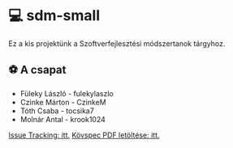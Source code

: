 # 💻 sdm-small

Ez a kis projektünk a Szoftverfejlesztési módszertanok tárgyhoz.

## ⚽ A csapat

 - Füleky László - fulekylaszlo
 - Czinke Márton - CzinkeM
 - Tóth Csaba - tocsika7
 - Molnár Antal - krook1024

[Issue Tracking: itt.](https://github.com/krook1024/sdm-small/projects/2)
[Kövspec PDF letöltése: itt.](https://github.com/krook1024/sdm-small/actions?query=workflow%3A%22Create+k%C3%B6vspec+PDF%22)

